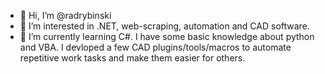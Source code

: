 - 👋 Hi, I’m @radrybinski 
- 👀 I’m interested in .NET, web-scraping, automation and CAD software. 
- 🌱 I’m currently learning C#. I have some basic knowledge about python and VBA. I devloped a few CAD plugins/tools/macros to automate repetitive work tasks and make them easier for others.

<!---
radrybinski/radrybinski is a ✨ special ✨ repository because its `README.md` (this file) appears on your GitHub profile.
You can click the Preview link to take a look at your changes.
--->

